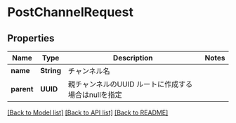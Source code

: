 # PostChannelRequest

## Properties
Name | Type | Description | Notes
------------ | ------------- | ------------- | -------------
**name** | **String** | チャンネル名 | 
**parent** | **UUID** | 親チャンネルのUUID ルートに作成する場合はnullを指定 | 

[[Back to Model list]](../README.md#documentation-for-models) [[Back to API list]](../README.md#documentation-for-api-endpoints) [[Back to README]](../README.md)


